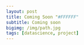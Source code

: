 ```yaml
---
layout: post
title: Coming Soon "#FFFFFF"
subtitle: Coming soon
bigimg: /img/path.jpg
tags: [datascience, project]
---
```



